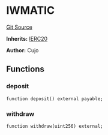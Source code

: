 # IWMATIC
[Git Source](https://github.com/KlimaDAO/klimadao-solidity/blob/704b462e69030cb9a43680057bee91d745d579ba/src/infinity/interfaces/IWMATIC.sol)

**Inherits:**
[IERC20](/src/protocol/staking/regular/KlimaStakingDistributor_v4.sol/interface.IERC20.md)

**Author:**
Cujo


## Functions
### deposit


```solidity
function deposit() external payable;
```

### withdraw


```solidity
function withdraw(uint256) external;
```

